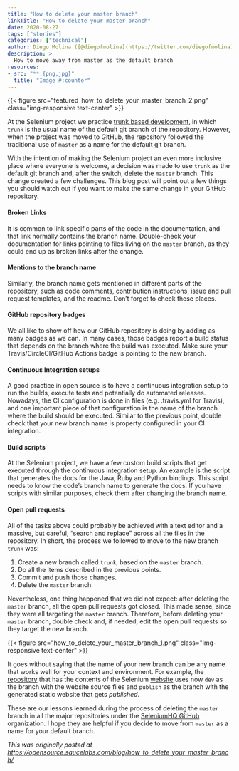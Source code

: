 ```yaml
---
title: "How to delete your master branch"
linkTitle: "How to delete your master branch"
date: 2020-08-27
tags: ["stories"]
categories: ["technical"]
author: Diego Molina ([@diegofmolina](https://twitter.com/diegofmolina))
description: >
  How to move away from master as the default branch
resources:
- src: "**.{png,jpg}"
  title: "Image #:counter"
---
```




{{< figure src="featured_how_to_delete_your_master_branch_2.png" class="img-responsive text-center" >}}

At the Selenium project we practice 
[trunk based development](https://trunkbaseddevelopment.com/), in which `trunk` is the 
usual name of the default git branch of the repository. However, when the project was
moved to GitHub, the repository followed the traditional use of `master` as a name for 
the default git branch.

With the intention of making the Selenium project an even more inclusive place where 
everyone is welcome, a decision was made to use `trunk` as the default git branch and, 
after the switch, delete the `master` branch. This change created a few challenges. 
This blog post will point out a few things you should watch out if you want to make 
the same change in your GitHub repository.


#### Broken Links
It is common to link specific parts of the code in the documentation, and that link 
normally contains the branch name. Double-check your documentation for links pointing 
to files living on the `master` branch, as they could end up as broken links after 
the change.

#### Mentions to the branch name
Similarly, the branch name gets mentioned in different parts of the repository, 
such as code comments, contribution instructions, issue and pull request templates, 
and the readme. Don’t forget to check these places. 

#### GitHub repository badges
We all like to show off how our GitHub repository is doing by adding as many badges 
as we can. In many cases, those badges report a build status that depends on the branch 
where the build was executed. Make sure your Travis/CircleCI/GitHub Actions badge is 
pointing to the new branch. 

#### Continuous Integration setups
A good practice in open source is to have a continuous integration setup to run the 
builds, execute tests and potentially do automated releases. Nowadays, the CI 
configuration is done in files (e.g. .travis.yml for Travis), and one important 
piece of that configuration is the name of the branch where the build should be 
executed. Similar to the previous point, double check that your new branch name 
is property configured in your CI integration.

#### Build scripts
At the Selenium project, we have a few custom build scripts that get executed 
through the continuous integration setup. An example is the script that generates 
the docs for the Java, Ruby and Python bindings. This script needs to know the code’s 
branch name to generate the docs. If you have scripts with similar purposes, check 
them after changing the branch name.

#### Open pull requests
All of the tasks above could probably be achieved with a text editor and a massive, 
but careful, “search and replace” across all the files in the repository. In short, 
the process we followed to move to the new branch `trunk` was:

1. Create a new branch called `trunk`, based on the `master` branch.
1. Do all the items described in the previous points.
1. Commit and push those changes.
1. Delete the `master` branch.

Nevertheless, one thing happened that we did not expect: after deleting the `master` 
branch, all the open pull requests got closed. This made sense, since they were all 
targeting the `master` branch. Therefore, before deleting your `master` branch, double 
check and, if needed, edit the open pull requests so they target the new branch.

{{< figure src="how_to_delete_your_master_branch_1.png" class="img-responsive text-center" >}}

It goes without saying that the name of your new branch can be any name that works 
well for your context and environment. For example, the 
[repository](https://github.com/SeleniumHQ/seleniumhq.github.io) that has the 
contents of the Selenium [website](https://www.selenium.dev/) uses now `dev` as the
branch with the website source files and `publish` as the branch with the generated
static website that gets *published*.

These are our lessons learned during the process of deleting the `master` branch in 
all the major repositories under the [SeleniumHQ GitHub](https://github.com/seleniumhq/)
organization. I hope they are helpful if you decide to move from `master` as a name 
for your default branch. 


*This was originally posted at https://opensource.saucelabs.com/blog/how_to_delete_your_master_branch/*
